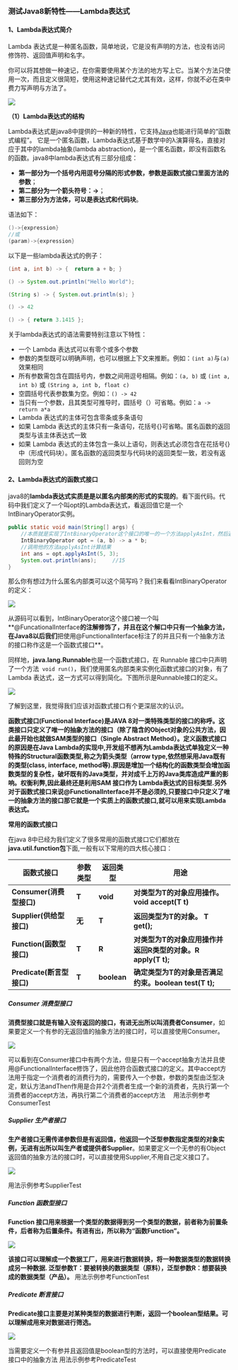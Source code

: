 ###  测试Java8新特性——Lambda表达式

#### 1、Lambda表达式简介

Lambda 表达式是一种匿名函数，简单地说，它是没有声明的方法，也没有访问修饰符、返回值声明和名字。

你可以将其想做一种速记，在你需要使用某个方法的地方写上它。当某个方法只使用一次，而且定义很简短，使用这种速记替代之尤其有效，这样，你就不必在类中费力写声明与方法了。

![](http://image.easyblog.top/15944430236789033877e-1619-41b5-a683-12bbbdd13a7c.png)

**（1）Lambda表达式的结构**

Lambda表达式是java8中提供的一种新的特性，它支持[Java](http://lib.csdn.net/base/17)也能进行简单的“函数式编程”。 它是一个匿名函数，Lambda表达式基于数学中的λ演算得名，直接对应于其中的lambda抽象(lambda abstraction)，是一个匿名函数，即没有函数名的函数。java8中lambda表达式有三部分组成：

* **第一部分为一个括号内用逗号分隔的形式参数，参数是函数式接口里面方法的参数**；
* **第二部分为一个箭头符号：->**；
* **第三部分为方法体，可以是表达式和代码块**。

语法如下：

```java
()->{expression}
//或
(param)->{expression}
```

以下是一些lambda表达式的例子：

```java
(int a, int b) -> {  return a + b; }

() -> System.out.println("Hello World");

(String s) -> { System.out.println(s); }

() -> 42

() -> { return 3.1415 };
```

关于lambda表达式的语法需要特别注意以下特性：

* 一个 Lambda 表达式可以有零个或多个参数
* 参数的类型既可以明确声明，也可以根据上下文来推断。例如：`(int a)`与`(a)`效果相同
* 所有参数需包含在圆括号内，参数之间用逗号相隔。例如：`(a, b)` 或 `(int a, int b)` 或 `(String a, int b, float c)`
* 空圆括号代表参数集为空。例如：`() -> 42`
* 当只有一个参数，且其类型可推导时，圆括号（）可省略。例如：`a -> return a*a`
* Lambda 表达式的主体可包含零条或多条语句
* 如果 Lambda 表达式的主体只有一条语句，花括号{}可省略。匿名函数的返回类型与该主体表达式一致
* 如果 Lambda 表达式的主体包含一条以上语句，则表达式必须包含在花括号{}中（形成代码块）。匿名函数的返回类型与代码块的返回类型一致，若没有返回则为空


#### 2、Lambda表达式的函数式接口

java8的**lambda表达式实质是是以匿名内部类的形式的实现的**。看下面代码。代码中我们定义了一个叫opt的Lambda表达式，看返回值它是一个IntBinaryOperator实例。 

```java
public static void main(String[] args) {
    //本质就是实现了IntBinaryOperator这个接口的唯一的一个方法applyAsInt，然后返回了一个对象实例
    IntBinaryOperator opt = (a, b) -> a * b;
    //调用他的方法applyAsInt计算结果
    int ans = opt.applyAsInt(5, 3);         
    System.out.println(ans);     //15       
}                                           
```

那么你有想过为什么匿名内部类可以这个简写吗？我们来看看IntBinaryOperator的定义：

![](http://image.easyblog.top/1594444345288097d1c07-f4b7-44ef-948a-7e63b363ffc4.png)

从源码可以看到，IntBinaryOperator这个接口被一个叫**@FuncationalInterface**的注解修饰了，并且在这个解口中只有一个抽象方法，在Java8以后我们**把使用@FunctionalInterface标注了的并且只有一个抽象方法的接口称作这是一个函数式接口**。

同样地，**java.lang.Runnable**也是一个函数式接口，在 Runnable 接口中只声明了一个方法` void run()`，我们使用匿名内部类来实例化函数式接口的对象，有了 Lambda 表达式，这一方式可以得到简化。下图所示是Runnable接口的定义。

![](http://image.easyblog.top/159444465929747900067-b1ad-4af3-b15d-bfa4d5abc1ab.png)

了解到这里，我觉得我们应该对函数式接口有个更深层次的认识。

**函数式接口(Functional Interface)是JAVA 8对一类特殊类型的接口的称呼。这类接口只定义了唯一的抽象方法的接口（除了隐含的Object对象的公共方法，因此最开始也就做SAM类型的接口（Single Abstract Method）。定义函数式接口的原因是在Java Lambda的实现中,开发组不想再为Lambda表达式单独定义一种特殊的Structural函数类型,称之为箭头类型（arrow type,依然想采用Java既有的类型(class, interface, method等).原因是增加一个结构化的函数类型会增加函数类型的复杂性，破坏既有的Java类型，并对成千上万的Java类库造成严重的影响。权衡利弊,因此最终还是利用SAM 接口作为 Lambda表达式的目标类型.另外对于函数式接口来说@FunctionalInterface并不是必须的,只要接口中只定义了唯一的抽象方法的接口那它就是一个实质上的函数式接口,就可以用来实现Lambda表达式。**



**常用的函数式接口**

 在java 8中已经为我们定义了很多常用的函数式接口它们都放在**java.util.function包**下面,一般有以下常用的四大核心接口：

| 函数式接口                | 参数类型 | 返回类型    | 用途                                                        |
| ------------------------- | -------- | ----------- | ----------------------------------------------------------- |
| **Consumer(消费型接口)**  | **T**    | **void**    | **对类型为T的对象应用操作。void accept(T t)**               |
| **Supplier(供给型接口)**  | **无**   | **T**       | **返回类型为T的对象。 T get();**                            |
| **Function(函数型接口)**  | **T**    | **R**       | **对类型为T的对象应用操作并返回R类型的对象。R apply(T t);** |
| **Predicate(断言型接口)** | **T**    | **boolean** | **确定类型为T的对象是否满足约束。boolean test(T t);**       |

##### Consumer 消费型接口

**消费型接口就是有输入没有返回的接口，有进无出所以叫消费者Consumer**，如果要定义一个有参的无返回值的抽象方法的接口时，可以直接使用Consumer<T>。

![](http://image.easyblog.top/15944459632863cdae6a3-caee-4103-be12-1fa7d14d4ceb.png)

可以看到在Consumer接口中有两个方法，但是只有一个accept抽象方法并且使用@FunctionalInterface修饰了，因此他符合函数式接口的定义。其中accept方法用于指定一个消费者的消费行为的，需要传入一个参数，参数的类型由泛型决定，默认方法andThen作用是合并2个消费者生成一个新的消费者，先执行第一个消费者的accept方法，再执行第二个消费者的accept方法　
用法示例参考ConsumerTest


##### Supplier 生产者接口

**生产者接口无需传递参数但是有返回值，他返回一个泛型参数指定类型的对象实例，无进有出所以叫生产者或提供者Supplier**。如果要定义一个无参的有Object返回值的抽象方法的接口时，可以直接使用Supplier<T>,不用自己定义接口了。

![](http://image.easyblog.top/159444690531869e6f89d-d894-4953-830b-f869f6f5c820.png)

用法示例参考SupplierTest

##### Function 函数型接口

**Function 接口用来根据一个类型的数据得到另一个类型的数据，前者称为前置条件，后者称为后置条件。有进有出，所以称为“函数Function”。**

![](http://image.easyblog.top/1594447752551bb0a6b32-2b26-4dfe-8abf-b4caae5a1c4d.png)

**该接口可以理解成一个数据工厂，用来进行数据转换，将一种数据类型的数据转换成另一种数据.  泛型参数T：要被转换的数据类型（原料），泛型参数R：想要装换成的数据类型（产品）。**
用法示例参考FunctionTest


##### Predicate 断言接口

**Predicate接口主要是对某种类型的数据进行判断，返回一个boolean型结果。可以理解成用来对数据进行筛选。**

![](http://image.easyblog.top/15944479739507745479a-4eee-4ec7-980e-34d393ccd480.png)

当需要定义一个有参并且返回值是boolean型的方法时，可以直接使用Predicate接口中的抽象方法
用法示例参考PredicateTest

